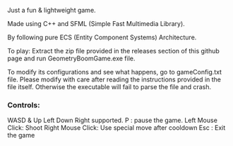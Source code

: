 Just a fun & lightweight game.

Made using C++ and SFML (Simple Fast Multimedia Library).

By following pure ECS (Entity Component Systems) Architecture.

To play:
Extract the zip file provided in the releases section of this github page
and run GeometryBoomGame.exe file.

To modify its configurations and see what happens, go to gameConfig.txt file.
Please modify with care after reading the instructions provided in the file itself.
Otherwise the executable will fail to parse the file and crash.

### Controls:

WASD & Up Left Down Right supported.
P : pause the game.
Left Mouse Click: Shoot
Right Mouse Click: Use special move after cooldown
Esc : Exit the game
